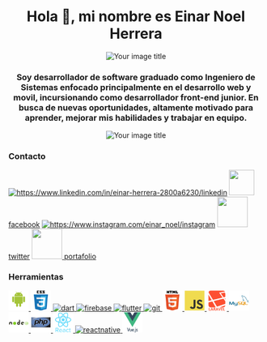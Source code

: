 <h1 align="center">Hola 👋, mi nombre es Einar Noel Herrera</h1>
<p align='center'><img src="https://lh3.googleusercontent.com/kxWEg3l1lDkGk0zAtpP9q7zxaf0nQcXQtttEaSnI1b54pO196eCAs_b9OZN5EwdKBDSBHNtJSYZdZB-IwdY4d9XVw3NsIDtb88LkNDNj5TU3caFrjvw9Tvmn1-htq8e_tXNzg3i_AP1oB4AL5LQfXA_zRC5g9wb09NeZAfAk-1Jgvez9sDYoreSZWiKamquzCibWDV3fZ7EEQy19B9YFUFeq5HCSvH1EtL4IZO5Kpm6kPtIz_h5fSYJfGz39S_O1Gk1wQ4M8fHp3UjttBxaPdP-bkObJ_BWQLK1GZUFbqYCaYx0vg8MnQzQd-95hOOjx1hheyRf1N5L1YLa5VDwhuiMU0qgMfqTc1jtAh63fPB0O7y5iNLeXLyLQYcRRT2i-mKCptdVTOpZZL1gFHWtSeGE1Kkp2Yr8uczHeB_zrr2SlHOece1waioimnPBTcMrA0IDPEqt6hpi7dXa3Bcph269ZwWwj9swnK4M5hGJqLdWNQe8kyt4rneZVaFmD6G3wS7pYTvieOU8bmBtI_BCRJgn-T8XGz2Sd01ZpFaEhOr_3Fe28au5_bzs7cqT9aQgpLwpK1DNcnr2sXYeTXjIXMiUlalEyltoFhziGucN66DVCyPgowIv2o9-rkbZMiTY4JhyuJc043_ieDQoBlqdV3rOQhUjKkviQqYhc9mQ_WTcvyD0WzCAsAeVXO1gsUb_ElG5QZJtPrHuHf32czW5gtdOZEali0muVp83u35Gc9lFrrKXW0WuLy0DDnJrR9A=s640-no?authuser=0" alt="Your image title" width="250"/></p>

<h3 align="center">Soy desarrollador de software graduado como Ingeniero de Sistemas enfocado principalmente en el desarrollo web y movil, incursionando como desarrollador front-end junior. En busca de nuevas oportunidades, altamente motivado para aprender, mejorar mis habilidades y trabajar en equipo.</h3>

<p align='center'><img src="https://lh3.googleusercontent.com/pw/AM-JKLWv5g4On6d7lG2gEcpJFqYUIaC38OgD2EsZZlz1kefAGKlvKSkGOvxNwMx6BPsLaBDTn-XYvz8n61okCDjizUMExYGSTfgj85zc9q80lj4GOJ8sIDuiMCU6X5kjQcMUQJiLsrJSG-wBlavLKNyvundA=s640-no?authuser=0" alt="Your image title" width="250"/></p>


<h3 align="left">Contacto</h3>
<p align="left">
<a href="https://linkedin.com/in/https://www.linkedin.com/in/einar-herrera-2800a6230/" target="blank"><img  src="https://lh3.googleusercontent.com/pw/AM-JKLU8bDwy3Oks4zVZ7Jv90adI-osRhZsw9C-UnAZmj-ThjUqiRmK3AVAy4KRP7DxI5dFjcm5nFfpHiOa5r5H0_FhpAMvb11GrRdREjDEclDJ94fo5tR5BG53fV0LjzHvkXDHEoho9mckiAbyRHTi3PrAb=s640-no?authuser=0" alt="https://www.linkedin.com/in/einar-herrera-2800a6230/" height="60" width="60" />linkedin</a>
<a href="https://fb.com/https://www.facebook.com/profile.php?id=100079000389792" target="blank"><img src="https://lh3.googleusercontent.com/pw/AM-JKLWIrS9vGu91yqytbV9WRmeYBijFAbagwI9ekRI3DBcGQXp6O-39gs4TBYAbeY4ZT8mGmLfFbpVMrwFZPy0WnDdgo-Xfg_vwJzOL9fDJCSByNojr1QwSFdTAuiCEBcTLdkWAw2AEKl0aE0E9bBJr_kL8=s640-no?authuser=0" height="50" width="50" />facebook</a>
<a href="https://instagram.com/https://www.instagram.com/einar_noel/" target="blank"><img  src="https://lh3.googleusercontent.com/pw/AM-JKLXr9wu0CNnQ0engvSxGuoxSBgQdhMjUBvfVdr4xkvha3Y5iwANkH2K_JJeFYjoypOcpNBrn7MV5fs5pSfPsZWJH64wphZlkTDpfFcNutR11koyxLG46-qVnx3iWZ4rkQZ5i41u1M1YIFiSLW_LzLpPD=s640-no?authuser=0" alt="https://www.instagram.com/einar_noel/" height="60" width="60" />instagram</a>
<a href="https://twitter.com/noedev001" target="blank"><img  src="https://lh3.googleusercontent.com/pw/AM-JKLWLZ7NlQs98DcZ_wDoSnqhRyP7Jsde6NT-qSQVlRWpo4qpd8N0WcVCrNfV_YcGAfj-3NQGgoHoexPdX3HY_C9MK_TcdxyR9Ktm6yMISvPYvFxSfIJmcPej5ACMLPLwMANtmhi8hk26lco0t4-T_sjCm=s640-no?authuser=0"  height="60" width="60" />twitter</a>
<a href="https://noedev001.github.io" target="blank"><img  src="https://lh3.googleusercontent.com/XUbktQjttIafxfKiW1EDKzBZCLji18pdc8-T66BP48WUeIlApmzC2K9hycc_RnXSA6FWfQkSZIUMCJO5kObYqgqiuu0dqwQZqXfeJyEbQmNuHW-aM39uK8QbJGOv-1U9M8HKL_7u4aCog6geX2rMoau_W1J6nVNUtIi37tMUqseCV1WfOmvvMNJnhD_2rfiecqxiVX7dh7PK_8T5mrLpfybPrf2tKzstPDstJ59jmuuzH1qHF3hSwQ-hPVMBcKBRU71paPmcUwoAk2XlGOUu_g6LWLQLU9UnD2hJKri9pxLCpxdLlJk-qegHjiYNzLs9jGHDhW6mqVbTIx_UdJEeY1cMNh3y2shl6t8MreGePxOriIiqQADGufiV1t2KEcTvSINlDvRp_BzpxxlafmROgRDbFkoduf0LewOXRwMam8j9tYYF3HrT2xhpKc39ceGIHEXXOskaHZ0L-VtlA6O_AKS2w6LuQIcDu4QUn0g-gmR-j08Tq0wI3QnrmvFC2rtU0lfvpuqOycqjMGWiXdo2DZkNOGJZcAWIpHyyxGOxayKBM-PpOO_IyYDVNy-imMVQ8nRl-6L_NeZQZgn5jvgrHBLcKHBpb8hNQADyw-x9NlR-AAwPwhPqMr8aOvl4T2ARmxBcEwwiIyHozPjWgblI36MlLduXPMs20bkCoR07Hs2lQl1bdQBKxs2Bch5voB7UZKSMiPareoc2x_v59UsmtezBx2YbQQZAACDGtdhAA4Wrm9tQ3h9N5F90YdyF2w=s640-no?authuser=0" height="60" width="60" /> portafolio</a> 
</p>
<h3 align="left">Herramientas</h3>
<p align="left"> <a href="https://developer.android.com" target="_blank" rel="noreferrer"> <img src="https://raw.githubusercontent.com/devicons/devicon/master/icons/android/android-original-wordmark.svg" alt="android" width="40" height="40"/> </a> <a href="https://www.w3schools.com/css/" target="_blank" rel="noreferrer"> <img src="https://raw.githubusercontent.com/devicons/devicon/master/icons/css3/css3-original-wordmark.svg" alt="css3" width="40" height="40"/> </a> <a href="https://dart.dev" target="_blank" rel="noreferrer"> <img src="https://www.vectorlogo.zone/logos/dartlang/dartlang-icon.svg" alt="dart" width="40" height="40"/> </a> <a href="https://firebase.google.com/" target="_blank" rel="noreferrer"> <img src="https://www.vectorlogo.zone/logos/firebase/firebase-icon.svg" alt="firebase" width="40" height="40"/> </a> <a href="https://flutter.dev" target="_blank" rel="noreferrer"> <img src="https://www.vectorlogo.zone/logos/flutterio/flutterio-icon.svg" alt="flutter" width="40" height="40"/> </a> <a href="https://git-scm.com/" target="_blank" rel="noreferrer"> <img src="https://www.vectorlogo.zone/logos/git-scm/git-scm-icon.svg" alt="git" width="40" height="40"/> </a> <a href="https://www.w3.org/html/" target="_blank" rel="noreferrer"> <img src="https://raw.githubusercontent.com/devicons/devicon/master/icons/html5/html5-original-wordmark.svg" alt="html5" width="40" height="40"/> </a> <a href="https://developer.mozilla.org/en-US/docs/Web/JavaScript" target="_blank" rel="noreferrer"> <img src="https://raw.githubusercontent.com/devicons/devicon/master/icons/javascript/javascript-original.svg" alt="javascript" width="40" height="40"/> </a> <a href="https://laravel.com/" target="_blank" rel="noreferrer"> <img src="https://raw.githubusercontent.com/devicons/devicon/master/icons/laravel/laravel-plain-wordmark.svg" alt="laravel" width="40" height="40"/> </a> <a href="https://www.mysql.com/" target="_blank" rel="noreferrer"> <img src="https://raw.githubusercontent.com/devicons/devicon/master/icons/mysql/mysql-original-wordmark.svg" alt="mysql" width="40" height="40"/> </a> <a href="https://nodejs.org" target="_blank" rel="noreferrer"> <img src="https://raw.githubusercontent.com/devicons/devicon/master/icons/nodejs/nodejs-original-wordmark.svg" alt="nodejs" width="40" height="40"/> </a> <a href="https://www.php.net" target="_blank" rel="noreferrer"> <img src="https://raw.githubusercontent.com/devicons/devicon/master/icons/php/php-original.svg" alt="php" width="40" height="40"/> </a> <a href="https://reactjs.org/" target="_blank" rel="noreferrer"> <img src="https://raw.githubusercontent.com/devicons/devicon/master/icons/react/react-original-wordmark.svg" alt="react" width="40" height="40"/> </a> <a href="https://reactnative.dev/" target="_blank" rel="noreferrer"> <img src="https://reactnative.dev/img/header_logo.svg" alt="reactnative" width="40" height="40"/> </a> <a href="https://vuejs.org/" target="_blank" rel="noreferrer"> <img src="https://raw.githubusercontent.com/devicons/devicon/master/icons/vuejs/vuejs-original-wordmark.svg" alt="vuejs" width="40" height="40"/> </a> </p>
